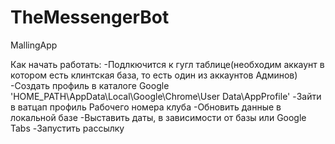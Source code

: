 # TheMessengerBot
MallingApp

Как начать работать:
-Подлкючится к гугл таблице(необходим аккаунт в котором есть клинтская база, то есть один из аккаунтов Админов)
-Создать профиль в каталоге Google
    'HOME_PATH\AppData\Local\Google\Chrome\User Data\AppProfile'
-Зайти в ватцап профиль Рабочего номера клуба
-Обновить данные в локальной базе
-Выставить даты, в зависимости от базы или Google Tabs
-Запустить рассылку